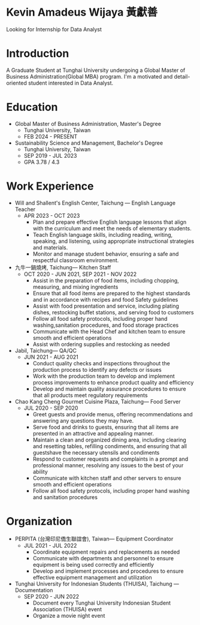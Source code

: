 # Kevin Amadeus Wijaya 黃獻善

Looking for Internship for Data Analyst

# Introduction
A Graduate Student at Tunghai University undergoing a Global Master of Business Administration(Global MBA) program. I'm a motivated and detail-oriented student interested in Data Analyst.

# Education
- Global Master of Business Administration, Master's Degree
    - Tunghai University, Taiwan
    - FEB 2024 - PRESENT
- Sustainability Science and Management, Bachelor's Degree
    - Tunghai University, Taiwan
    - SEP 2019 - JUL 2023
    - GPA 3.78 / 4.3

# Work Experience
- Will and Shallent's English Center, Taichung — English Language Teacher
    - APR 2023 - OCT 2023
        - Plan and prepare effective English language lessons that align with the curriculum and meet the needs of elementary students.
        - Teach English language skills, including reading, writing, speaking, and listening, using appropriate instructional strategies and materials. 
        - Monitor and manage student behavior, ensuring a safe and respectful classroom environment.
- 九牛一鍋燒烤, Taichung— Kitchen Staff
    - OCT 2020 - JUN 2021, SEP 2021 - NOV 2022
        - Assist in the preparation of food items, including chopping, measuring, and mixing ingredients
        - Ensure that all food items are prepared to the highest standards and in accordance with recipes and food Safety guidelines 
        - Assist with food presentation and service, including plating dishes, restocking buffet stations, and serving food to customers
        - Follow all food safety protocols, including proper hand washing,sanitation procedures, and food storage practices
        - Communicate with the Head Chef and kitchen team to ensure smooth and efficient operations
        - Assist with ordering supplies and restocking as needed
- Jabil, Taichung— QA/QC
    - JUN 2021 - AUG 2021
        - Conduct quality checks and inspections throughout the production process to identify any defects or issues
        - Work with the production team to develop and implement process improvements to enhance product quality and efficiency
        - Develop and maintain quality assurance procedures to ensure that all products meet regulatory requirements
- Chao Kang Cheng Gourmet Cuisine Plaza, Taichung— Food Server
    - JUL 2020 - SEP 2020
        - Greet guests and provide menus, offering recommendations and answering any questions they may have.
        - Serve food and drinks to guests, ensuring that all items are presented in an attractive and appealing manner.
        - Maintain a clean and organized dining area, including clearing and resetting tables, refilling condiments, and ensuring that all guestshave the necessary utensils and condiments
        - Respond to customer requests and complaints in a prompt and professional manner, resolving any issues to the best of your ability
        - Communicate with kitchen staff and other servers to ensure smooth and efficient operations
        - Follow all food safety protocols, including proper hand washing and sanitation procedures

# Organization
- PERPITA (台灣印尼僑生聯誼會), Taiwan— Equipment Coordinator
    - JUL 2021 - JUL 2022
        - Coordinate equipment repairs and replacements as needed
        - Communicate with departments and personnel to ensure equipment is being used correctly and efficiently
        - Develop and implement processes and procedures to ensure effective equipment management and utilization
- Tunghai University for Indonesian Students (THUISA), Taichung — Documentation
    - SEP 2020 - JUN 2022
        - Document every Tunghai University Indonesian Student Association (THUISA) event 
        - Organize a movie night event


